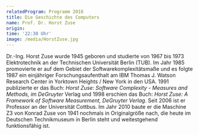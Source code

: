 ```yaml
---
relatedProgram: Programm 2018
title: Die Geschichte des Computers
name: Prof. Dr. Horst Zuse
origin: 
time: '22:30 Uhr'
image: /media/HorstZuse.jpg
---
```

Dr.-Ing. Horst Zuse wurde 1945 geboren und studierte von 1967 bis 1973 Elektrotechnik an der Technischen Universität Berlin (TUB). Im Jahr 1985 promovierte er auf dem Gebiet der Softwarekomplexitätsmaße und es folgte 1987 ein einjähriger Forschungsaufenthalt am IBM Thomas J. Watson Research Center in Yorktown Heights / New York in den USA. 1991 publizierte er das Buch: *Horst Zuse: Software Complexity - Measures and Methods, im DeGruyter* Verlag und 1998 erschien das Buch: *Horst Zuse: A Framework of Software Measurement, DeGruyter Verlag*. Seit 2006 ist er Professor an der Universität Cottbus. Im Jahr 2010 baute er die Maschine Z3 von Konrad Zuse von 1941 nochmals in Originalgröße nach, die heute im Deutschen Technikmuseum in Berlin steht und weitestgehend funktionsfähig ist.
